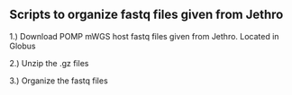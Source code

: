 ## Scripts to organize fastq files given from Jethro


1.) Download POMP mWGS host fastq files given from Jethro. Located in Globus

2.) Unzip the .gz files

3.) Organize the fastq files
